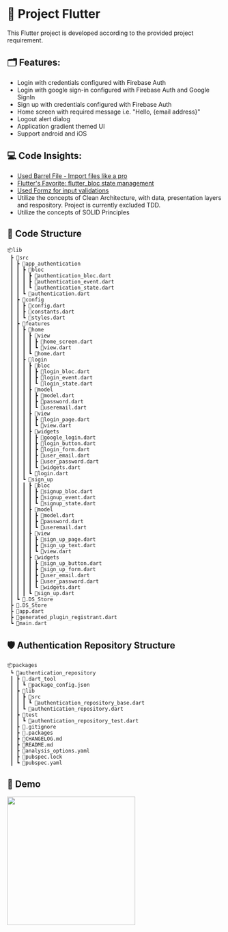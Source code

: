 
# 🎯 Project Flutter 

This Flutter project is developed according to the provided project requirement. 

## 🗂 Features:

- Login with credentials configured with Firebase Auth
- Login with google sign-in configured with Firebase Auth and Google SignIn
- Sign up with credentials configured with Firebase Auth
- Home screen with required message i.e. "Hello, {email address}"
- Logout alert dialog
- Application gradient themed UI
- Support android and iOS

## 💻 Code Insights:

- [Used Barrel File - Import files like a pro](https://marketplace.visualstudio.com/items?itemName=miquelddg.dart-barrel-file-generator&ssr=false#overview)
- [Flutter's Favorite: flutter_bloc state management](https://pub.dev/packages/flutter_bloc)
- [Used Formz for input validations](https://pub.dev/packages/formz)
- Utilize the concepts of Clean Architecture, with data, presentation layers and respository. Project is currently excluded TDD.
- Utilize the concepts of SOLID Principles

## 🧮 Code Structure

```
📦lib
 ┣ 📂src
 ┃ ┣ 📂app_authentication
 ┃ ┃ ┣ 📂bloc
 ┃ ┃ ┃ ┣ 📜authentication_bloc.dart
 ┃ ┃ ┃ ┣ 📜authentication_event.dart
 ┃ ┃ ┃ ┗ 📜authentication_state.dart
 ┃ ┃ ┗ 📜authentication.dart
 ┃ ┣ 📂config
 ┃ ┃ ┣ 📜config.dart
 ┃ ┃ ┣ 📜constants.dart
 ┃ ┃ ┗ 📜styles.dart
 ┃ ┣ 📂features
 ┃ ┃ ┣ 📂home
 ┃ ┃ ┃ ┣ 📂view
 ┃ ┃ ┃ ┃ ┣ 📜home_screen.dart
 ┃ ┃ ┃ ┃ ┗ 📜view.dart
 ┃ ┃ ┃ ┗ 📜home.dart
 ┃ ┃ ┣ 📂login
 ┃ ┃ ┃ ┣ 📂bloc
 ┃ ┃ ┃ ┃ ┣ 📜login_bloc.dart
 ┃ ┃ ┃ ┃ ┣ 📜login_event.dart
 ┃ ┃ ┃ ┃ ┗ 📜login_state.dart
 ┃ ┃ ┃ ┣ 📂model
 ┃ ┃ ┃ ┃ ┣ 📜model.dart
 ┃ ┃ ┃ ┃ ┣ 📜password.dart
 ┃ ┃ ┃ ┃ ┗ 📜useremail.dart
 ┃ ┃ ┃ ┣ 📂view
 ┃ ┃ ┃ ┃ ┣ 📜login_page.dart
 ┃ ┃ ┃ ┃ ┗ 📜view.dart
 ┃ ┃ ┃ ┣ 📂widgets
 ┃ ┃ ┃ ┃ ┣ 📜google_login.dart
 ┃ ┃ ┃ ┃ ┣ 📜login_button.dart
 ┃ ┃ ┃ ┃ ┣ 📜login_form.dart
 ┃ ┃ ┃ ┃ ┣ 📜user_email.dart
 ┃ ┃ ┃ ┃ ┣ 📜user_password.dart
 ┃ ┃ ┃ ┃ ┗ 📜widgets.dart
 ┃ ┃ ┃ ┗ 📜login.dart
 ┃ ┃ ┗ 📂sign_up
 ┃ ┃ ┃ ┣ 📂bloc
 ┃ ┃ ┃ ┃ ┣ 📜signup_bloc.dart
 ┃ ┃ ┃ ┃ ┣ 📜signup_event.dart
 ┃ ┃ ┃ ┃ ┗ 📜signup_state.dart
 ┃ ┃ ┃ ┣ 📂model
 ┃ ┃ ┃ ┃ ┣ 📜model.dart
 ┃ ┃ ┃ ┃ ┣ 📜password.dart
 ┃ ┃ ┃ ┃ ┗ 📜useremail.dart
 ┃ ┃ ┃ ┣ 📂view
 ┃ ┃ ┃ ┃ ┣ 📜sign_up_page.dart
 ┃ ┃ ┃ ┃ ┣ 📜sign_up_text.dart
 ┃ ┃ ┃ ┃ ┗ 📜view.dart
 ┃ ┃ ┃ ┣ 📂widgets
 ┃ ┃ ┃ ┃ ┣ 📜sign_up_button.dart
 ┃ ┃ ┃ ┃ ┣ 📜sign_up_form.dart
 ┃ ┃ ┃ ┃ ┣ 📜user_email.dart
 ┃ ┃ ┃ ┃ ┣ 📜user_password.dart
 ┃ ┃ ┃ ┃ ┗ 📜widgets.dart
 ┃ ┃ ┃ ┗ 📜sign_up.dart
 ┃ ┗ 📜.DS_Store
 ┣ 📜.DS_Store
 ┣ 📜app.dart
 ┣ 📜generated_plugin_registrant.dart
 ┗ 📜main.dart
```

## 🛡 Authentication Repository Structure

```
📦packages
 ┗ 📂authentication_repository
 ┃ ┣ 📂.dart_tool
 ┃ ┃ ┗ 📜package_config.json
 ┃ ┣ 📂lib
 ┃ ┃ ┣ 📂src
 ┃ ┃ ┃ ┗ 📜authentication_repository_base.dart
 ┃ ┃ ┗ 📜authentication_repository.dart
 ┃ ┣ 📂test
 ┃ ┃ ┗ 📜authentication_repository_test.dart
 ┃ ┣ 📜.gitignore
 ┃ ┣ 📜.packages
 ┃ ┣ 📜CHANGELOG.md
 ┃ ┣ 📜README.md
 ┃ ┣ 📜analysis_options.yaml
 ┃ ┣ 📜pubspec.lock
 ┃ ┗ 📜pubspec.yaml

 ```

## 📱 Demo

<img src="https://github.com/Insha-Siddiquii/flutter_project_evaluator/blob/master/video/project-flutter_.gif" width ="300"> 



